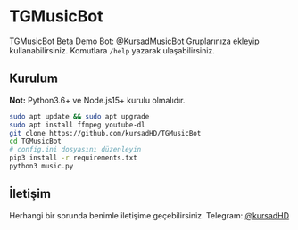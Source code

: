 # TGMusicBot
TGMusicBot Beta
Demo Bot: [@KursadMusicBot](https://t.me/KursadMusicBot) Gruplarınıza ekleyip kullanabilirsiniz.
Komutlara `/help` yazarak ulaşabilirsiniz.

## Kurulum 
**Not:** Python3.6+ ve Node.js15+ kurulu olmalıdır.

```bash
sudo apt update && sudo apt upgrade
sudo apt install ffmpeg youtube-dl
git clone https://github.com/kursadHD/TGMusicBot
cd TGMusicBot
# config.ini dosyasını düzenleyin
pip3 install -r requirements.txt
python3 music.py

```

## İletişim
Herhangi bir sorunda benimle iletişime geçebilirsiniz.
Telegram: [@kursadHD](https://t.me/kursadHD)
